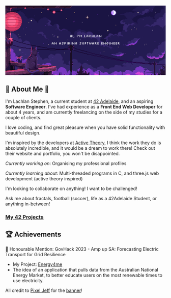 ![Banner](./assets/img/github-banner-engineer.gif)

## :rocket: About Me :wave:

I'm Lachlan Stephen, a current student at [42 Adelaide](https://www.42adel.org.au/), and an aspiring **Software Engineer**. I've had experience as a **Front End Web Developer** for about 4 years, and am currently freelancing on the side of my studies for a couple of clients.

I love coding, and find great pleasure when you have solid functionality with beautiful design.

I'm inspired by the developers at [Active Theory](https://activetheory.net/), I think the work they do is absolutely incredible, and it would be a dream to work there! Check out their website and portfolio, you won't be disappointed.

_Currently working on_: Organising my professional profiles

_Currently learning about_: Multi-threaded programs in C, and three.js web development (active theory inspired)

I'm looking to collaborate on anything! I want to be challenged!

Ask me about fractals, football (soccer), life as a 42Adelaide Student, or anything in-between!

<h3><a href="https://github.com/stars/lachlanstephen/lists/42-projects" rel="noopener nofollow noreferrer">My 42 Projects</a></h3>

## :trophy: Achievements

:herb: Honourable Mention: GovHack 2023 - Amp up SA: Forecasting Electric Transport for Grid Resilience

- My Project: [Energy4me](https://2023.hackerspace.govhack.org/projects/energy4me)
- The idea of an application that pulls data from the Australian National Energy Market, to better educate users on the most renewable times to use electricity.

All credit to <a href="https://portaly.cc/pixeljeff" target="_blank" rel="noopener noreferrer nofollow">Pixel Jeff</a> for the <a href="https://www.behance.net/gallery/103154127/SUDIO" target="_blank" rel="noopener noreferrer nofollow">banner</a>!